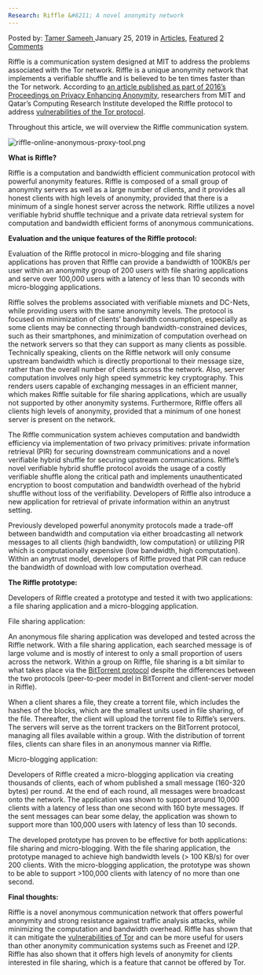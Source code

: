 ```yaml
---
Research: Riffle &#8211; A novel anonymity network
---
```

<article class="post-listing post-28199 post type-post status-publish format-standard has-post-thumbnail hentry category-deepdot-news tag-anonymity tag-network tag-research tag-riffle">
    <div class="post-inner">
    <p class="post-meta">
    <span>Posted by: <a href="https://www.deepdotweb.com/author/tamersameeh/" title="">Tamer Sameeh </a></span>
    <span>January 25, 2019</span>
    <span>in <a href="https://www.deepdotweb.com/category/articles/" rel="category tag">Articles</a>, <a href="https://www.deepdotweb.com/category/deepdot-news/" rel="category tag">Featured</a></span>
    <span><a href="https://www.deepdotweb.com/2019/01/25/research-riffle-a-novel-anonymity-network/#comments">2 Comments</a></span>
    </p>
    <div class="clear"></div>
    <div class="entry">
    <p>Riffle is a communication system designed at MIT to address the problems associated with the Tor network. Riffle is a unique anonymity network that implements a verifiable shuffle and is believed to be ten times faster than the Tor network. According to <a href="https://www.freehaven.net/anonbib/cache/riffle-pets2016.pdf">an article published as part of 2016&#8217;s Proceedings on Privacy Enhancing Anonymity</a>, researchers from MIT and Qatar&#8217;s Computing Research Institute developed the Riffle protocol to address <a href="https://www.deepdotweb.com/2017/01/08/onion-router-darkweb-overview-current-state-vulnerabilities/">vulnerabilities of the Tor protocol</a>.</p>
    <p>Throughout this article, we will overview the Riffle communication system.</p>
    <p><img class="wp-image-28203" src="https://www.deepdotweb.com/wp-content/uploads/2019/01/riffle-online-anonymous-proxy-tool-png.png" alt="riffle-online-anonymous-proxy-tool.png" srcset="https://www.deepdotweb.com/wp-content/uploads/2019/01/riffle-online-anonymous-proxy-tool-png.png 728w, https://www.deepdotweb.com/wp-content/uploads/2019/01/riffle-online-anonymous-proxy-tool-png-300x157.png 300w" sizes="(max-width: 728px) 100vw, 728px" /></p>
    <p><strong>What is Riffle?</strong></p>
    <p>Riffle is a computation and bandwidth efficient communication protocol with powerful anonymity features. Riffle is composed of a small group of anonymity servers as well as a large number of clients, and it provides all honest clients with high levels of anonymity, provided that there is a minimum of a single honest server across the network. Riffle utilizes a novel verifiable hybrid shuffle technique and a private data retrieval system for computation and bandwidth efficient forms of anonymous communications.</p>
    <p><strong>Evaluation and the unique features of the Riffle protocol:</strong></p>
    <p>Evaluation of the Riffle protocol in micro-blogging and file sharing applications has proven that Riffle can provide a bandwidth of 100KB/s per user within an anonymity group of 200 users with file sharing applications and serve over 100,000 users with a latency of less than 10 seconds with micro-blogging applications.</p>
    <p>Riffle solves the problems associated with verifiable mixnets and DC-Nets, while providing users with the same anonymity levels. The protocol is focused on minimization of clients&#8217; bandwidth consumption, especially as some clients may be connecting through bandwidth-constrained devices, such as their smartphones, and minimization of computation overhead on the network servers so that they can support as many clients as possible. Technically speaking, clients on the Riffle network will only consume upstream bandwidth which is directly proportional to their message size, rather than the overall number of clients across the network. Also, server computation involves only high speed symmetric key cryptography. This renders users capable of exchanging messages in an efficient manner, which makes Riffle suitable for file sharing applications, which are usually not supported by other anonymity systems. Furthermore, Riffle offers all clients high levels of anonymity, provided that a minimum of one honest server is present on the network.</p>
    <p>The Riffle communication system achieves computation and bandwidth efficiency via implementation of two privacy primitives: private information retrieval (PIR) for securing downstream communications and a novel verifiable hybrid shuffle for securing upstream communications. Riffle&#8217;s novel verifiable hybrid shuffle protocol avoids the usage of a costly verifiable shuffle along the critical path and implements unauthenticated encryption to boost computation and bandwidth overhead of the hybrid shuffle without loss of the verifiability. Developers of Riffle also introduce a new application for retrieval of private information within an anytrust setting.</p>
    <p>Previously developed powerful anonymity protocols made a trade-off between bandwidth and computation via either broadcasting all network messages to all clients (high bandwidth, low computation) or utilizing PIR which is computationally expensive (low bandwidth, high computation). Within an anytrust model, developers of Riffle proved that PIR can reduce the bandwidth of download with low computation overhead.</p>
    <p><strong>The Riffle prototype:</strong></p>
    <p>Developers of Riffle created a prototype and tested it with two applications: a file sharing application and a micro-blogging application.</p>
    <p>File sharing application:</p>
    <p>An anonymous file sharing application was developed and tested across the Riffle network. With a file sharing application, each searched message is of large volume and is mostly of interest to only a small proportion of users across the network. Within a group on Riffle, file sharing is a bit similar to what takes place via the <a href="https://www.deepdotweb.com/2016/12/31/torrenting-dark-net/">BitTorrent protocol</a> despite the differences between the two protocols (peer-to-peer model in BitTorrent and client-server model in Riffle).</p>
    <p>When a client shares a file, they create a torrent file, which includes the hashes of the blocks, which are the smallest units used in file sharing, of the file. Thereafter, the client will upload the torrent file to Riffle&#8217;s servers. The servers will serve as the torrent trackers on the BitTorrent protocol, managing all files available within a group. With the distribution of torrent files, clients can share files in an anonymous manner via Riffle.</p>
    <p>Micro-blogging application:</p>
    <p>Developers of Riffle created a micro-blogging application via creating thousands of clients, each of whom published a small message (160-320 bytes) per round. At the end of each round, all messages were broadcast onto the network. The application was shown to support around 10,000 clients with a latency of less than one second with 160 byte messages. If the sent messages can bear some delay, the application was shown to support more than 100,000 users with latency of less than 10 seconds.</p>
    <p>The developed prototype has proven to be effective for both applications: file sharing and micro-blogging. With the file sharing application, the prototype managed to achieve high bandwidth levels (&gt; 100 KB/s) for over 200 clients. With the micro-blogging application, the prototype was shown to be able to support &gt;100,000 clients with latency of no more than one second.</p>
    <p><strong>Final thoughts:</strong></p>
    <p>Riffle is a novel anonymous communication network that offers powerful anonymity and strong resistance against traffic analysis attacks, while minimizing the computation and bandwidth overhead. Riffle has shown that it can mitigate the <a href="https://www.deepdotweb.com/2017/03/30/tor-browser-fully-anonymous-myth-reality/">vulnerabilities of Tor</a> and can be more useful for users than other anonymity communication systems such as Freenet and I2P. Riffle has also shown that it offers high levels of anonymity for clients interested in file sharing, which is a feature that cannot be offered by Tor.</p>
    </div>
    <span style="display:none"><a href="https://www.deepdotweb.com/tag/anonymity/" rel="tag">anonymity</a> <a href="https://www.deepdotweb.com/tag/network/" rel="tag">network</a> <a href="https://www.deepdotweb.com/tag/research/" rel="tag">research</a> <a href="https://www.deepdotweb.com/tag/riffle/" rel="tag">riffle</a></span> <span style="display:none" class="updated">2019-01-25</span>
    <div style="display:none" class="vcard author" itemprop="author" itemscope itemtype="http://schema.org/Person"><strong class="fn" itemprop="name"><a href="https://www.deepdotweb.com/author/tamersameeh/" title="Posts by Tamer Sameeh" rel="author">Tamer Sameeh</a></strong></div>
    </div>
</article>

